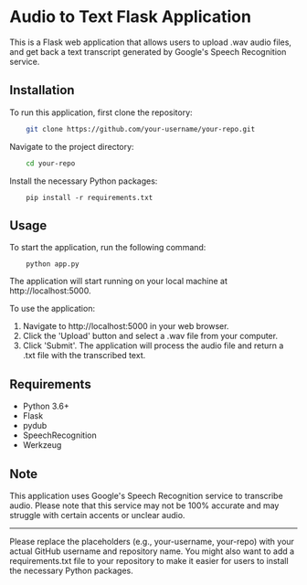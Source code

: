 # Audio to Text Flask Application

This is a Flask web application that allows users to upload .wav audio files, and get back a text transcript generated by Google's Speech Recognition service.

## Installation

To run this application, first clone the repository:

```bash
    git clone https://github.com/your-username/your-repo.git
```
Navigate to the project directory:

```bash
    cd your-repo
```
Install the necessary Python packages:
```
    pip install -r requirements.txt
```

## Usage

To start the application, run the following command:
```
    python app.py
```

The application will start running on your local machine at http://localhost:5000.

To use the application:

1. Navigate to http://localhost:5000 in your web browser.
2. Click the 'Upload' button and select a .wav file from your computer.
3. Click 'Submit'. The application will process the audio file and return a .txt file with the transcribed text.

## Requirements

- Python 3.6+
- Flask
- pydub
- SpeechRecognition
- Werkzeug

## Note

This application uses Google's Speech Recognition service to transcribe audio. Please note that this service may not be 100% accurate and may struggle with certain accents or unclear audio.

- - - -

Please replace the placeholders (e.g., your-username, your-repo) with your actual GitHub username and repository name. You might also want to add a requirements.txt file to your repository to make it easier for users to install the necessary Python packages.